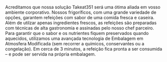 Acreditamos que nossa solução Takeat351 será uma ótima aliada em vosso ambiente corporativo. Nossos frigoríficos, com uma grande variedade de opções, garantem refeições com sabor de uma comida fresca e caseira. Além de utilzar apenas ingredientes frescos, as refeições são preparadas com técnicas de alta gastronomia e assinadas pelo nosso chef parceiro. Para garantir que o sabor e os nutrientes fiquem preservados quando aquecidos, utilizamos uma avançada tecnologia de Embalagem em Atmosfera Modificada (sem recorrer a químicos, conservantes ou a congelação). Em cerca de 3 minutos, a refeição fica pronta a ser consumida – e pode ser servida na própria embalagem. 